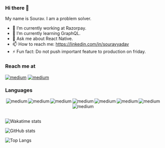 ### Hi there 👋

My name is Sourav. I am a problem solver.

- 🔭  I’m currently working at Razorpay.
- 🌱  I’m currently learning GraphQL.
- 💬  Ask me about React Native.
- 📫  How to reach me: https://linkedin.com/in/souravyadav
- ⚡  Fun fact: Do not push important feature to production on friday.


### Reach me at

<a href="https://linkedin.com/in/souravyadav" target="_blank" rel="noopener noreferrer"><img align="center" alt="medium" src="https://img.shields.io/badge/LinkedIn-0077B5?style=for-the-badge&logo=linkedin&logoColor=white" /></a>
<a href="https://twitter.com/_sourav24" target="_blank" rel="noopener noreferrer"><img align="center" alt="medium" src="https://img.shields.io/badge/Twitter-1DA1F2?style=for-the-badge&logo=twitter&logoColor=white" /></a>



### Languages

<div style="display:flex; flex-direction:row;justify-content:space-evenly;flex-wrap:wrap;pointer-events: none">
  
<img align="center" alt="medium" src="https://img.shields.io/badge/JavaScript-323330?style=for-the-badge&logo=javascript&logoColor=F7DF1E" />
  
<img align="center" alt="medium" src="https://img.shields.io/badge/TypeScript-007ACC?style=for-the-badge&logo=typescript&logoColor=white" />
  
<img align="center" alt="medium" src="https://img.shields.io/badge/React-20232A?style=for-the-badge&logo=react&logoColor=61DAFB" />
  
<img align="center" alt="medium" src="https://img.shields.io/badge/React_Native-20232A?style=for-the-badge&logo=react&logoColor=61DAFB" />
  
<img align="center" alt="medium" src="https://img.shields.io/badge/Node.js-43853D?style=for-the-badge&logo=node.js&logoColor=white" />
  
<img align="center" alt="medium" src="https://img.shields.io/badge/Express.js-404D59?style=for-the-badge&logo=express&logoColor=white" />
  
<img align="center" alt="medium" src="https://img.shields.io/badge/HTML-239120?style=for-the-badge&logo=html5&logoColor=white" />
  
<img align="center" alt="medium" src="https://img.shields.io/badge/CSS-239120?&style=for-the-badge&logo=css3&logoColor=white" pointer-events: none/>

</div>

<br/>

<p></p>

![Wakatime stats](https://github-readme-stats.vercel.app/api/wakatime?username=suesanz&layout=compact)

<p></p>

![GitHub stats](https://github-readme-stats.vercel.app/api?username=suesanz&show_icons=true)

<p></p>

![Top Langs](https://github-readme-stats.vercel.app/api/top-langs/?username=suesanz&layout=compact)

